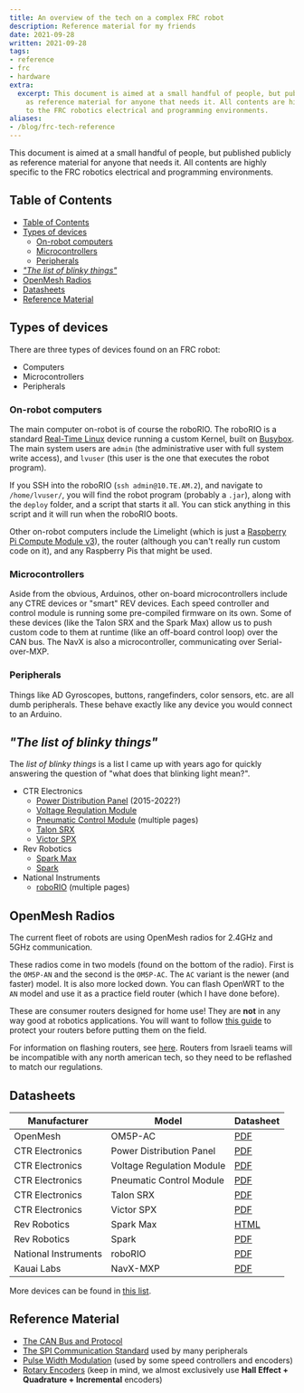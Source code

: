 ```yaml
---
title: An overview of the tech on a complex FRC robot
description: Reference material for my friends
date: 2021-09-28
written: 2021-09-28
tags:
- reference
- frc
- hardware
extra:
  excerpt: This document is aimed at a small handful of people, but published publicly
    as reference material for anyone that needs it. All contents are highly specific
    to the FRC robotics electrical and programming environments.
aliases:
- /blog/frc-tech-reference
---
```


This document is aimed at a small handful of people, but published publicly as reference material for anyone that needs it. All contents are highly specific to the FRC robotics electrical and programming environments.

## Table of Contents

- [Table of Contents](#table-of-contents)
- [Types of devices](#types-of-devices)
  - [On-robot computers](#on-robot-computers)
  - [Microcontrollers](#microcontrollers)
  - [Peripherals](#peripherals)
- [*"The list of blinky things"*](#the-list-of-blinky-things)
- [OpenMesh Radios](#openmesh-radios)
- [Datasheets](#datasheets)
- [Reference Material](#reference-material)

## Types of devices

There are three types of devices found on an FRC robot:

- Computers
- Microcontrollers
- Peripherals

### On-robot computers

The main computer on-robot is of course the roboRIO. The roboRIO is a standard [Real-Time Linux](https://www.linuxfoundation.org/blog/intro-to-real-time-linux-for-embedded-developers/) device running a custom Kernel, built on [Busybox](https://en.wikipedia.org/wiki/BusyBox). The main system users are `admin` (the administrative user with full system write access), and `lvuser` (this user is the one that executes the robot program).

If you SSH into the roboRIO (`ssh admin@10.TE.AM.2`), and navigate to `/home/lvuser/`, you will find the robot program (probably a `.jar`), along with the `deploy` folder, and a script that starts it all. You can stick anything in this script and it will run when the roboRIO boots.

Other on-robot computers include the Limelight (which is just a [Raspberry Pi Compute Module v3](https://www.raspberrypi.org/products/compute-module-3-plus/)), the router (although you can't really run custom code on it), and any Raspberry Pis that might be used.

### Microcontrollers

Aside from the obvious, Arduinos, other on-board microcontrollers include any CTRE devices or "smart" REV devices. Each speed controller and control module is running some pre-compiled firmware on its own. Some of these devices (like the Talon SRX and the Spark Max) allow us to push custom code to them at runtime (like an off-board control loop) over the CAN bus. The NavX is also a microcontroller, communicating over Serial-over-MXP.

### Peripherals

Things like AD Gyroscopes, buttons, rangefinders, color sensors, etc. are all dumb peripherals. These behave exactly like any device you would connect to an Arduino.

## *"The list of blinky things"*

The *list of blinky things* is a list I came up with years ago for quickly answering the question of "what does that blinking light mean?".

- CTR Electronics
  - [Power Distribution Panel](https://www.ctr-electronics.com/downloads/pdf/PDP%20User's%20Guide.pdf#%5B%7B%22num%22%3A60%2C%22gen%22%3A0%7D%2C%7B%22name%22%3A%22XYZ%22%7D%2C69%2C696%2C0%5D) (2015-2022?)
  - [Voltage Regulation Module](https://www.ctr-electronics.com/VRM%20User's%20Guide.pdf#%5B%7B%22num%22%3A28%2C%22gen%22%3A0%7D%2C%7B%22name%22%3A%22XYZ%22%7D%2C69%2C696%2C0%5D)
  - [Pneumatic Control Module](https://www.ctr-electronics.com/downloads/pdf/PCM%20User's%20Guide.pdf#%5B%7B%22num%22%3A51%2C%22gen%22%3A0%7D%2C%7B%22name%22%3A%22XYZ%22%7D%2C69%2C720%2C0%5D) (multiple pages)
  - [Talon SRX](http://www.ctr-electronics.com/Talon%20SRX%20User's%20Guide.pdf#%5B%7B%22num%22%3A93%2C%22gen%22%3A0%7D%2C%7B%22name%22%3A%22XYZ%22%7D%2C33%2C705%2C0%5D)
  - [Victor SPX](http://www.ctr-electronics.com/downloads/pdf/Victor%20SPX%20User's%20Guide.pdf#page=11&zoom=auto,-207,705)
- Rev Robotics
  - [Spark Max](https://docs.revrobotics.com/sparkmax/status-led)
  - [Spark](https://www.revrobotics.com/content/docs/REV-11-1200-UM.pdf#page=14&zoom=auto,2,756)
- National Instruments
  - [roboRIO](https://www.ni.com/pdf/manuals/374474a.pdf#G45855) (multiple pages)


## OpenMesh Radios

The current fleet of robots are using OpenMesh radios for 2.4GHz and 5GHz communication. 

These radios come in two models (found on the bottom of the radio). First is the `OM5P-AN` and the second is the `OM5P-AC`. The `AC` variant is the newer (and faster) model. It is also more locked down. You can flash OpenWRT to the `AN` model and use it as a practice field router (which I have done before).

These are consumer routers designed for home use! They are **not** in any way good at robotics applications. You will want to follow [this guide](https://docs.wpilib.org/en/stable/docs/networking/networking-introduction/om5p-ac-radio-modification.html) to protect your routers before putting them on the field.

For information on flashing routers, see [here](https://docs.wpilib.org/en/stable/docs/zero-to-robot/step-3/radio-programming.html#programming-your-radio). Routers from Israeli teams will be incompatible with any north american tech, so they need to be reflashed to match our regulations.

## Datasheets

| Manufacturer         | Model                     | Datasheet                                                                                                                    |
|----------------------|---------------------------|------------------------------------------------------------------------------------------------------------------------------|
| OpenMesh             | OM5P-AC                   | [PDF](https://www.openmesh.com/resource-downloads/OM-Series-Datasheet.pdf)                                                   |
| CTR Electronics      | Power Distribution Panel  | [PDF](https://www.ctr-electronics.com/downloads/pdf/PDP%20User's%20Guide.pdf)                                                |
| CTR Electronics      | Voltage Regulation Module | [PDF](https://www.ctr-electronics.com/VRM%20User's%20Guide.pdf)                                                              |
| CTR Electronics      | Pneumatic Control Module  | [PDF](https://www.ctr-electronics.com/downloads/pdf/PCM%20User's%20Guide.pdf)                                                |
| CTR Electronics      | Talon SRX                 | [PDF](https://www.ctr-electronics.com/Talon%20SRX%20User's%20Guide.pdf)                                                      |
| CTR Electronics      | Victor SPX                | [PDF](https://www.ctr-electronics.com/downloads/pdf/Victor%20SPX%20User's%20Guide.pdf)                                       |
| Rev Robotics         | Spark Max                 | [HTML](https://docs.revrobotics.com/sparkmax/status-led)                                                                     |
| Rev Robotics         | Spark                     | [PDF](https://www.revrobotics.com/content/docs/REV-11-1200-UM.pdf)                                                           |
| National Instruments | roboRIO                   | [PDF](https://www.ni.com/pdf/manuals/374474a.pdf)                                                                            |
| Kauai Labs           | NavX-MXP                  | [PDF](https://pdocs.kauailabs.com/navx-mxp/wp-content/uploads/2020/09/navx2-mxp_robotics_navigation_sensor_user_guide-8.pdf) |

More devices can be found in [this list](https://docs.wpilib.org/en/stable/docs/controls-overviews/control-system-hardware.html).

## Reference Material

- [The CAN Bus and Protocol](https://en.wikipedia.org/wiki/CAN_bus)
- [The SPI Communication Standard](https://en.wikipedia.org/wiki/Serial_Peripheral_Interface) used by many peripherals
- [Pulse Width Modulation](https://en.wikipedia.org/wiki/Pulse-width_modulation) (used by some speed controllers and encoders)
- [Rotary Encoders](https://en.wikipedia.org/wiki/Rotary_encoder) (keep in mind, we almost exclusively use **Hall Effect + Quadrature + Incremental** encoders)
